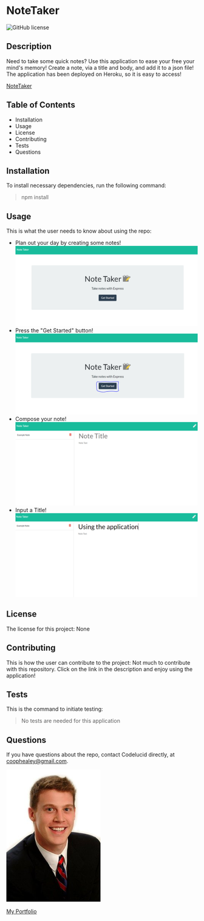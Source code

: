 # NoteTaker  

![GitHub license](https://img.shields.io/badge/license-None-brightgreen)

## Description  

Need to take some quick notes? Use this application to ease your free your mind's memory! Create a note, via a title and body, and add it to a json file! The application has been deployed on Heroku, so it is easy to access! 

[NoteTaker](https://notetakerforall.herokuapp.com/)

## Table of Contents
- Installation 
- Usage
- License
- Contributing
- Tests
- Questions  

## Installation  

To install necessary dependencies, run the following command:
>npm install  

## Usage  

This is what the user needs to know about using the repo:
- Plan out your day by creating some notes! 
![Plan the day](/stepOne.png) 
- Press the "Get Started" button!
![Start Button](/stepTwo.png)
- Compose your note!
![Compose Note](/stepThree.png)
- Input a Title!
![Title](/stepFour.png)

## License  

The license for this project:
None  

## Contributing  

This is how the user can contribute to the project:
Not much to contribute with this repository. Click on the link in the description and enjoy using the application!  

## Tests  

This is the command to initiate testing:
>No tests are needed for this application  

## Questions  

If you have questions about the repo, contact Codelucid directly, at coophealey@gmail.com.

[![My Profile Picture](/profilePic.png)](https://github.com/codelucid "My Profile Picture")

[My Portfolio](https://codelucid.github.io/Portfolio/ "My Portfolio")